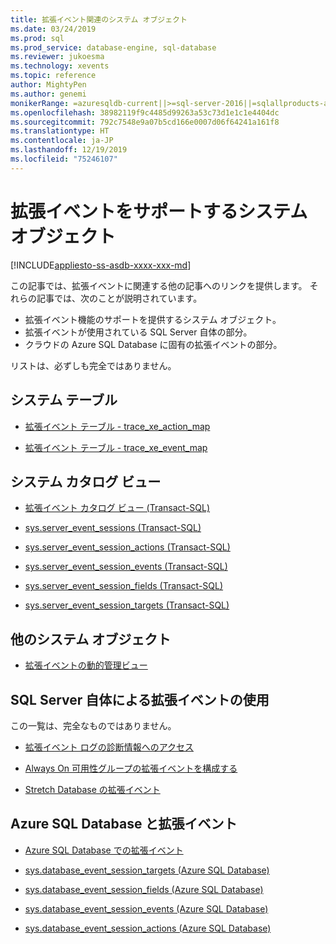 ```yaml
---
title: 拡張イベント関連のシステム オブジェクト
ms.date: 03/24/2019
ms.prod: sql
ms.prod_service: database-engine, sql-database
ms.reviewer: jukoesma
ms.technology: xevents
ms.topic: reference
author: MightyPen
ms.author: genemi
monikerRange: =azuresqldb-current||>=sql-server-2016||=sqlallproducts-allversions||>=sql-server-linux-2017||=azuresqldb-mi-current
ms.openlocfilehash: 38982119f9c4485d99263a53c73d1e1c1e4404dc
ms.sourcegitcommit: 792c7548e9a07b5cd166e0007d06f64241a161f8
ms.translationtype: HT
ms.contentlocale: ja-JP
ms.lasthandoff: 12/19/2019
ms.locfileid: "75246107"
---
```

# <a name="system-objects-that-support-extended-events"></a>拡張イベントをサポートするシステム オブジェクト

[!INCLUDE[appliesto-ss-asdb-xxxx-xxx-md](../../includes/appliesto-ss-asdb-xxxx-xxx-md.md)]

この記事では、拡張イベントに関連する他の記事へのリンクを提供します。 それらの記事では、次のことが説明されています。

- 拡張イベント機能のサポートを提供するシステム オブジェクト。
- 拡張イベントが使用されている SQL Server 自体の部分。
- クラウドの Azure SQL Database に固有の拡張イベントの部分。

リストは、必ずしも完全ではありません。

## <a name="system-tables"></a>システム テーブル

- [拡張イベント テーブル - trace_xe_action_map](../system-tables/extended-events-tables-trace-xe-action-map.md)

- [拡張イベント テーブル - trace_xe_event_map](../system-tables/extended-events-tables-trace-xe-event-map.md)

## <a name="system-catalog-views"></a>システム カタログ ビュー

- [拡張イベント カタログ ビュー (Transact-SQL)](../system-catalog-views/extended-events-catalog-views-transact-sql.md)

- [sys.server_event_sessions (Transact-SQL)](../system-catalog-views/sys-server-event-sessions-transact-sql.md)

- [sys.server_event_session_actions (Transact-SQL)](../system-catalog-views/sys-server-event-session-actions-transact-sql.md)

- [sys.server_event_session_events (Transact-SQL)](../system-catalog-views/sys-server-event-session-events-transact-sql.md)

- [sys.server_event_session_fields (Transact-SQL)](../system-catalog-views/sys-server-event-session-fields-transact-sql.md)

- [sys.server_event_session_targets (Transact-SQL)](../system-catalog-views/sys-server-event-session-targets-transact-sql.md)

## <a name="other-system-objects"></a>他のシステム オブジェクト

- [拡張イベントの動的管理ビュー](../system-dynamic-management-views/extended-events-dynamic-management-views.md)

## <a name="uses-of-extended-events-by-sql-server-itself"></a>SQL Server 自体による拡張イベントの使用

この一覧は、完全なものではありません。

- [拡張イベント ログの診断情報へのアクセス](../native-client/features/accessing-diagnostic-information-in-the-extended-events-log.md)

- [Always On 可用性グループの拡張イベントを構成する](../../database-engine/availability-groups/windows/always-on-extended-events.md)

- [Stretch Database の拡張イベント](../../sql-server/stretch-database/extended-events-for-stretch-database.md)

## <a name="azure-sql-database-and-extended-events"></a>Azure SQL Database と拡張イベント

- [Azure SQL Database での拡張イベント](/azure/sql-database/sql-database-xevent-db-diff-from-svr)

- [sys.database_event_session_targets (Azure SQL Database)](../system-catalog-views/sys-database-event-session-targets-azure-sql-database.md)

- [sys.database_event_session_fields (Azure SQL Database)](../system-catalog-views/sys-database-event-session-fields-azure-sql-database.md)

- [sys.database_event_session_events (Azure SQL Database)](../system-catalog-views/sys-database-event-session-events-azure-sql-database.md)

- [sys.database_event_session_actions (Azure SQL Database)](../system-catalog-views/sys-database-event-session-actions-azure-sql-database.md)
